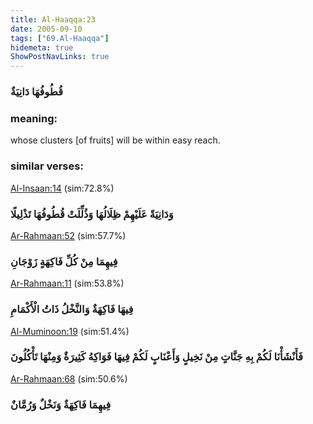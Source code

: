 ```yaml
---
title: Al-Haaqqa:23
date: 2005-09-10
tags: ["69.Al-Haaqqa"]
hidemeta: true 
ShowPostNavLinks: true 
---
```

### قُطُوفُهَا دَانِيَةٌ
### meaning: 
whose clusters [of fruits] will be within easy reach.
### similar verses: 

[Al-Insaan:14](/76/14) (sim:72.8%)

### وَدَانِيَةً عَلَيْهِمْ ظِلَالُهَا وَذُلِّلَتْ قُطُوفُهَا تَذْلِيلًا

[Ar-Rahmaan:52](/55/52) (sim:57.7%)

### فِيهِمَا مِنْ كُلِّ فَاكِهَةٍ زَوْجَانِ

[Ar-Rahmaan:11](/55/11) (sim:53.8%)

### فِيهَا فَاكِهَةٌ وَالنَّخْلُ ذَاتُ الْأَكْمَامِ

[Al-Muminoon:19](/23/19) (sim:51.4%)

### فَأَنْشَأْنَا لَكُمْ بِهِ جَنَّاتٍ مِنْ نَخِيلٍ وَأَعْنَابٍ لَكُمْ فِيهَا فَوَاكِهُ كَثِيرَةٌ وَمِنْهَا تَأْكُلُونَ

[Ar-Rahmaan:68](/55/68) (sim:50.6%)

### فِيهِمَا فَاكِهَةٌ وَنَخْلٌ وَرُمَّانٌ
